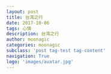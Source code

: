 ```yaml
---
layout: post
title: 台湾之行
date: 2017-10-06
tags: 心情
description: 台湾之行
author: moonagic
categories: moonagic
subclass: 'post tag-test tag-content'
navigation: True
logo: 'images/avatar.jpg'
---
```



<picture>
  <source srcset="https://cdn.agic.io/images/2017/10/IMG_0141-copy.webp" type="image/webp">
  <img src="https://cdn.agic.io/images/2017/10/IMG_0141-copy.jpg" alt="">
</picture>
<picture>
  <source srcset="https://cdn.agic.io/images/2017/10/IMG_0097-copy.webp" type="image/webp">
  <img src="https://cdn.agic.io/images/2017/10/IMG_0097-copy.jpg" alt="">
</picture>
<picture>
  <source srcset="https://cdn.agic.io/images/2017/10/IMG_0098-copy.webp" type="image/webp">
  <img src="https://cdn.agic.io/images/2017/10/IMG_0098-copy.jpg" alt="">
</picture>
<picture>
  <source srcset="https://cdn.agic.io/images/2017/10/IMG_0099-copy.webp" type="image/webp">
  <img src="https://cdn.agic.io/images/2017/10/IMG_0099-copy.jpg" alt="">
</picture>
<picture>
  <source srcset="https://cdn.agic.io/images/2017/10/IMG_0100-copy.webp" type="image/webp">
  <img src="https://cdn.agic.io/images/2017/10/IMG_0100-copy.jpg" alt="">
</picture>
<picture>
  <source srcset="https://cdn.agic.io/images/2017/10/IMG_0117-copy.webp" type="image/webp">
  <img src="https://cdn.agic.io/images/2017/10/IMG_0117-copy.jpg" alt="">
</picture>
<picture>
  <source srcset="https://cdn.agic.io/images/2017/10/IMG_0118-copy.webp" type="image/webp">
  <img src="https://cdn.agic.io/images/2017/10/IMG_0118-copy.jpg" alt="">
</picture>
<picture>
  <source srcset="https://cdn.agic.io/images/2017/10/IMG_0143-copy.webp" type="image/webp">
  <img src="https://cdn.agic.io/images/2017/10/IMG_0143-copy.jpg" alt="">
</picture>
<picture>
  <source srcset="https://cdn.agic.io/images/2017/10/IMG_0146-copy.webp" type="image/webp">
  <img src="https://cdn.agic.io/images/2017/10/IMG_0146-copy.jpg" alt="">
</picture>
<picture>
  <source srcset="https://cdn.agic.io/images/2017/10/IMG_0148-copy.webp" type="image/webp">
  <img src="https://cdn.agic.io/images/2017/10/IMG_0148-copy.jpg" alt="">
</picture>
<picture>
  <source srcset="https://cdn.agic.io/images/2017/10/IMG_0153-copy.webp" type="image/webp">
  <img src="https://cdn.agic.io/images/2017/10/IMG_0153-copy.jpg" alt="">
</picture>
<picture>
  <source srcset="https://cdn.agic.io/images/2017/10/IMG_0154-copy.webp" type="image/webp">
  <img src="https://cdn.agic.io/images/2017/10/IMG_0154-copy.jpg" alt="">
</picture>
<picture>
  <source srcset="https://cdn.agic.io/images/2017/10/IMG_0160-copy.webp" type="image/webp">
  <img src="https://cdn.agic.io/images/2017/10/IMG_0160-copy.jpg" alt="">
</picture>
<picture>
  <source srcset="https://cdn.agic.io/images/2017/10/IMG_0161-copy.webp" type="image/webp">
  <img src="https://cdn.agic.io/images/2017/10/IMG_0161-copy.jpg" alt="">
</picture>
<picture>
  <source srcset="https://cdn.agic.io/images/2017/10/IMG_0162-copy.webp" type="image/webp">
  <img src="https://cdn.agic.io/images/2017/10/IMG_0162-copy.jpg" alt="">
</picture>
<picture>
  <source srcset="https://cdn.agic.io/images/2017/10/IMG_0164-copy.webp" type="image/webp">
  <img src="https://cdn.agic.io/images/2017/10/IMG_0164-copy.jpg" alt="">
</picture>
<picture>
  <source srcset="https://cdn.agic.io/images/2017/10/IMG_0170-copy.webp" type="image/webp">
  <img src="https://cdn.agic.io/images/2017/10/IMG_0170-copy.jpg" alt="">
</picture>
<picture>
  <source srcset="https://cdn.agic.io/images/2017/10/IMG_0172-copy.webp" type="image/webp">
  <img src="https://cdn.agic.io/images/2017/10/IMG_0172-copy.jpg" alt="">
</picture>
<picture>
  <source srcset="https://cdn.agic.io/images/2017/10/IMG_0173-copy.webp" type="image/webp">
  <img src="https://cdn.agic.io/images/2017/10/IMG_0173-copy.jpg" alt="">
</picture>
<picture>
  <source srcset="https://cdn.agic.io/images/2017/10/IMG_0175-copy.webp" type="image/webp">
  <img src="https://cdn.agic.io/images/2017/10/IMG_0175-copy.jpg" alt="">
</picture>
<picture>
  <source srcset="https://cdn.agic.io/images/2017/10/IMG_0176-copy.webp" type="image/webp">
  <img src="https://cdn.agic.io/images/2017/10/IMG_0176-copy.jpg" alt="">
</picture>
<picture>
  <source srcset="https://cdn.agic.io/images/2017/10/IMG_0181-copy.webp" type="image/webp">
  <img src="https://cdn.agic.io/images/2017/10/IMG_0181-copy.jpg" alt="">
</picture>
<picture>
  <source srcset="https://cdn.agic.io/images/2017/10/IMG_0187-copy.webp" type="image/webp">
  <img src="https://cdn.agic.io/images/2017/10/IMG_0187-copy.jpg" alt="">
</picture>
<picture>
  <source srcset="https://cdn.agic.io/images/2017/10/IMG_0189-copy.webp" type="image/webp">
  <img src="https://cdn.agic.io/images/2017/10/IMG_0189-copy.jpg" alt="">
</picture>
<picture>
  <source srcset="https://cdn.agic.io/images/2017/10/IMG_0190-copy.webp" type="image/webp">
  <img src="https://cdn.agic.io/images/2017/10/IMG_0190-copy.jpg" alt="">
</picture>
<picture>
  <source srcset="https://cdn.agic.io/images/2017/10/IMG_0192-copy.webp" type="image/webp">
  <img src="https://cdn.agic.io/images/2017/10/IMG_0192-copy.jpg" alt="">
</picture>
<picture>
  <source srcset="https://cdn.agic.io/images/2017/10/IMG_0195-copy.webp" type="image/webp">
  <img src="https://cdn.agic.io/images/2017/10/IMG_0195-copy.jpg" alt="">
</picture>
<picture>
  <source srcset="https://cdn.agic.io/images/2017/10/IMG_0220-copy.webp" type="image/webp">
  <img src="https://cdn.agic.io/images/2017/10/IMG_0220-copy.jpg" alt="">
</picture>
<picture>
  <source srcset="https://cdn.agic.io/images/2017/10/IMG_0221-copy.webp" type="image/webp">
  <img src="https://cdn.agic.io/images/2017/10/IMG_0221-copy.jpg" alt="">
</picture>
<picture>
  <source srcset="https://cdn.agic.io/images/2017/10/IMG_0224-copy.webp" type="image/webp">
  <img src="https://cdn.agic.io/images/2017/10/IMG_0224-copy.jpg" alt="">
</picture>
